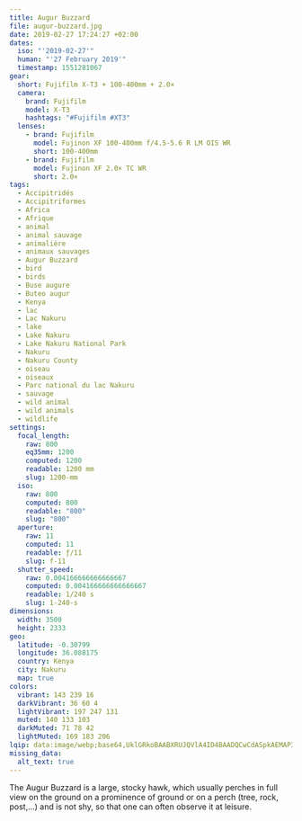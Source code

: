 ```yaml
---
title: Augur Buzzard
file: augur-buzzard.jpg
date: 2019-02-27 17:24:27 +02:00
dates:
  iso: "'2019-02-27'"
  human: "'27 February 2019'"
  timestamp: 1551281067
gear:
  short: Fujifilm X-T3 + 100-400mm + 2.0×
  camera:
    brand: Fujifilm
    model: X-T3
    hashtags: "#Fujifilm #XT3"
  lenses:
    - brand: Fujifilm
      model: Fujinon XF 100-400mm f/4.5-5.6 R LM OIS WR
      short: 100-400mm
    - brand: Fujifilm
      model: Fujinon XF 2.0× TC WR
      short: 2.0×
tags:
  - Accipitridés
  - Accipitriformes
  - Africa
  - Afrique
  - animal
  - animal sauvage
  - animalière
  - animaux sauvages
  - Augur Buzzard
  - bird
  - birds
  - Buse augure
  - Buteo augur
  - Kenya
  - lac
  - Lac Nakuru
  - lake
  - Lake Nakuru
  - Lake Nakuru National Park
  - Nakuru
  - Nakuru County
  - oiseau
  - oiseaux
  - Parc national du lac Nakuru
  - sauvage
  - wild animal
  - wild animals
  - wildlife
settings:
  focal_length:
    raw: 800
    eq35mm: 1200
    computed: 1200
    readable: 1200 mm
    slug: 1200-mm
  iso:
    raw: 800
    computed: 800
    readable: "800"
    slug: "800"
  aperture:
    raw: 11
    computed: 11
    readable: ƒ/11
    slug: f-11
  shutter_speed:
    raw: 0.004166666666666667
    computed: 0.004166666666666667
    readable: 1/240 s
    slug: 1-240-s
dimensions:
  width: 3500
  height: 2333
geo:
  latitude: -0.30799
  longitude: 36.088175
  country: Kenya
  city: Nakuru
  map: true
colors:
  vibrant: 143 239 16
  darkVibrant: 36 60 4
  lightVibrant: 197 247 131
  muted: 140 133 103
  darkMuted: 71 78 42
  lightMuted: 169 183 206
lqip: data:image/webp;base64,UklGRkoBAABXRUJQVlA4ID4BAADQCwCdASpkAEMAP3Gkx1w0v6e+MHK7w/AuCWVtf13R6MzDEKq2AlIwSbPdeE/h9cf5Ia8n0EPQpmxUAfU0d1CJUeg+0+mVHQZerT8gKaH3RkKx2MUXH7OF22/CtgVrj2z1iv2E63lAAP7iNcl1A6tz6zibo14RtMk2F8HduWoToJn9Vlr/t+7wGmO0W4vLvyE2WvO5rQSpj7JmnUoLgHsPENaVhuUgIKMak7wPaaElbncK/MODEyOruIclqPugBKXpMm0ZavAGsNkolMuVJyHe6jpxvFjbuBFErzEQ7/ySVD5Vi+pf3qlujmjq0bM8KwoP9VxJD2542lTWJt1/NT5rh+xv7h9Ji4ygOztpuWZnt09xxBfw2AMqzqFDDLm6MrW4xA82gPtTIUOIHJKWPdZadcGwLylbnpGCRZ9AAAA=
missing_data:
  alt_text: true
---
```


The Augur Buzzard is a large, stocky hawk, which usually perches in full view on the ground on a prominence of ground or on a perch (tree, rock, post,…) and is not shy, so that one can often observe it at leisure.
